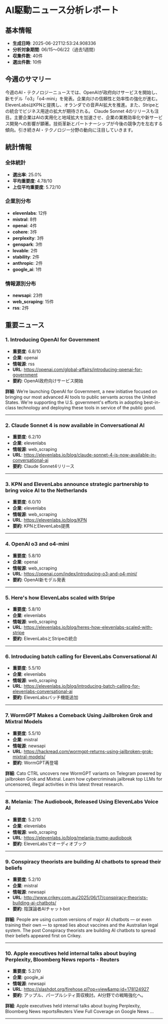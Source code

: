 # AI駆動ニュース分析レポート

## 基本情報
- **生成日時**: 2025-06-22T12:53:24.908336
- **分析対象期間**: 06/15〜06/22（過去1週間）
- **収集件数**: 40件
- **選出件数**: 10件

## 今週のサマリー

今週のAI・テクノロジーニュースでは、OpenAIが政府向けサービスを開始し、新モデル「o3」「o4-mini」を発表。企業向けの信頼性と効率性の強化が進む。ElevenLabsはKPNと提携し、オランダでの音声AI拡大を推進。また、Stripeとの統合でビジネス用途の拡大が期待される。 Claude Sonnet 4のリリースも注目。主要企業はAIの実用化と地域拡大を加速させ、企業の業務効率化や新サービス開発への影響が顕著。技術革新とパートナーシップが今後の競争力を左右する傾向。引き続きAI・テクノロジー分野の動向に注目していきます。

## 統計情報

### 全体統計
- **選出率**: 25.0%
- **平均重要度**: 4.78/10
- **上位平均重要度**: 5.72/10

### 企業別分布
- **elevenlabs**: 12件
- **mistral**: 8件
- **openai**: 4件
- **cohere**: 3件
- **perplexity**: 3件
- **genspark**: 3件
- **lovable**: 2件
- **stability**: 2件
- **anthropic**: 2件
- **google_ai**: 1件

### 情報源別分布
- **newsapi**: 23件
- **web_scraping**: 15件
- **rss**: 2件

## 重要ニュース

### 1. Introducing OpenAI for Government

- **重要度**: 6.8/10
- **企業**: openai
- **情報源**: rss
- **URL**: https://openai.com/global-affairs/introducing-openai-for-government
- **要約**: OpenAI政府向けサービス開始

**詳細**: We’re launching OpenAI for Government, a new initiative focused on bringing our most advanced AI tools to public servants across the United States. We're supporting the U.S. government's efforts in adopting best-in-class technology and deploying these tools in service of the public good.

---

### 2. Claude Sonnet 4 is now available in Conversational AI

- **重要度**: 6.2/10
- **企業**: elevenlabs
- **情報源**: web_scraping
- **URL**: https://elevenlabs.io/blog/claude-sonnet-4-is-now-available-in-conversational-ai
- **要約**: Claude Sonnet4リリース

---

### 3. KPN and ElevenLabs announce strategic partnership to bring voice AI to the Netherlands

- **重要度**: 6.0/10
- **企業**: elevenlabs
- **情報源**: web_scraping
- **URL**: https://elevenlabs.io/blog/KPN
- **要約**: KPNとElevenLabs提携

---

### 4. OpenAI o3 and o4-mini

- **重要度**: 5.8/10
- **企業**: openai
- **情報源**: web_scraping
- **URL**: https://openai.com/index/introducing-o3-and-o4-mini/
- **要約**: OpenAI新モデル発表

---

### 5. Here's how ElevenLabs scaled with Stripe

- **重要度**: 5.8/10
- **企業**: elevenlabs
- **情報源**: web_scraping
- **URL**: https://elevenlabs.io/blog/heres-how-elevenlabs-scaled-with-stripe
- **要約**: ElevenLabsとStripeの統合

---

### 6. Introducing batch calling for ElevenLabs Conversational AI

- **重要度**: 5.5/10
- **企業**: elevenlabs
- **情報源**: web_scraping
- **URL**: https://elevenlabs.io/blog/introducing-batch-calling-for-elevenlabs-conversational-ai
- **要約**: ElevenLabsバッチ機能追加

---

### 7. WormGPT Makes a Comeback Using Jailbroken Grok and Mixtral Models

- **重要度**: 5.5/10
- **企業**: mistral
- **情報源**: newsapi
- **URL**: https://hackread.com/wormgpt-returns-using-jailbroken-grok-mixtral-models/
- **要約**: WormGPT再登場

**詳細**: Cato CTRL uncovers new WormGPT variants on Telegram powered by jailbroken Grok and Mixtral. Learn how cybercriminals jailbreak top LLMs for uncensored, illegal activities in this latest threat research.

---

### 8. Melania: The Audiobook, Released Using ElevenLabs Voice AI

- **重要度**: 5.2/10
- **企業**: elevenlabs
- **情報源**: web_scraping
- **URL**: https://elevenlabs.io/blog/melania-trump-audiobook
- **要約**: ElevenLabsでオーディオブック

---

### 9. Conspiracy theorists are building AI chatbots to spread their beliefs

- **重要度**: 5.2/10
- **企業**: mistral
- **情報源**: newsapi
- **URL**: http://www.crikey.com.au/2025/06/17/conspiracy-theorists-building-ai-chatbots/
- **要約**: 陰謀論者AIチャットbot

**詳細**: People are using custom versions of major AI chatbots — or even training their own — to spread lies about vaccines and the Australian legal system.
The post Conspiracy theorists are building AI chatbots to spread their beliefs appeared first on Crikey.

---

### 10. Apple executives held internal talks about buying Perplexity, Bloomberg News reports - Reuters

- **重要度**: 5.2/10
- **企業**: google_ai
- **情報源**: newsapi
- **URL**: https://slashdot.org/firehose.pl?op=view&amp;id=178124927
- **要約**: アップル、パープルシティ買収検討。AI分野での戦略強化へ。

**詳細**: Apple executives held internal talks about buying Perplexity, Bloomberg News reportsReuters View Full Coverage on Google News ...

---

